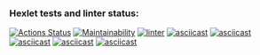 ### Hexlet tests and linter status:
[![Actions Status](https://github.com/notsoyoungg/python-project-lvl1/workflows/hexlet-check/badge.svg)](https://github.com/notsoyoungg/python-project-lvl1/actions)
[![Maintainability](https://api.codeclimate.com/v1/badges/a99a88d28ad37a79dbf6/maintainability)](https://codeclimate.com/github/codeclimate/codeclimate/maintainability)
[![linter](https://github.com/notsoyoungg/python-project-lvl1/actions/workflows/linter.yml/badge.svg)](https://github.com/notsoyoungg/python-project-lvl1/actions/workflows/linter.yml)
[![asciicast](https://asciinema.org/a/LET0DRmmt6CSZZefOiH3KmkLx.svg)](https://asciinema.org/a/LET0DRmmt6CSZZefOiH3KmkLx)
[![asciicast](https://asciinema.org/a/4dayWMg63clHKlVZBZDozqJZA.svg)](https://asciinema.org/a/4dayWMg63clHKlVZBZDozqJZA)
[![asciicast](https://asciinema.org/a/Yz6H8pkB4iJ12F8gzQ3rrt9mU.svg)](https://asciinema.org/a/Yz6H8pkB4iJ12F8gzQ3rrt9mU)
[![asciicast](https://asciinema.org/a/Mig6zeUiGXJIGIvQezYwrGpcc.svg)](https://asciinema.org/a/Mig6zeUiGXJIGIvQezYwrGpcc)
[![asciicast](https://asciinema.org/a/2m5zonxY0zEYWWszhZDDcoEmY.svg)](https://asciinema.org/a/2m5zonxY0zEYWWszhZDDcoEmY)
